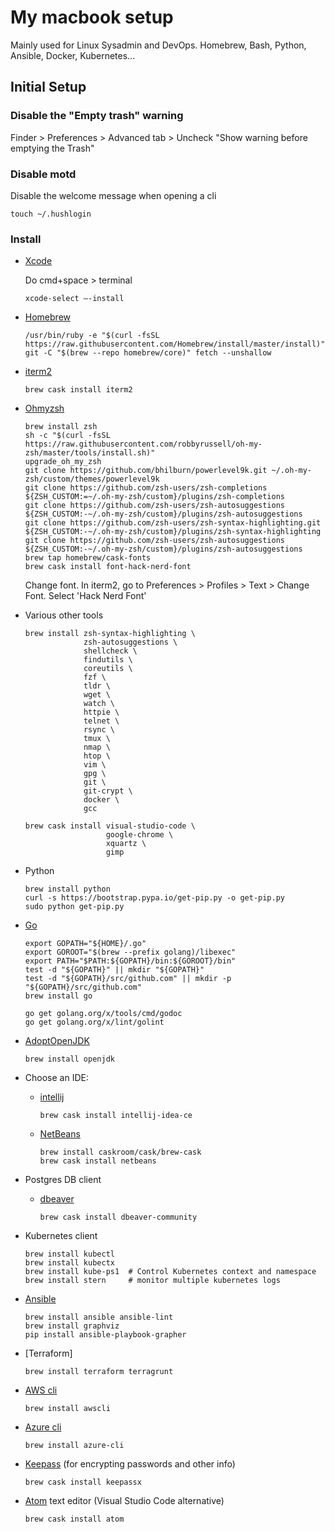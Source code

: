 # My macbook setup
Mainly used for Linux Sysadmin and DevOps. 
Homebrew, Bash, Python, Ansible, Docker, Kubernetes...

## Initial Setup

### Disable the "Empty trash" warning
Finder > Preferences > Advanced tab > Uncheck "Show warning before emptying the Trash"

### Disable motd
Disable the welcome message when opening a cli
  ```
  touch ~/.hushlogin
  ```

### Install
* [Xcode](https://developer.apple.com/xcode/)
  
  Do cmd+space > terminal
  ```
  xcode-select —-install
  ```
* [Homebrew](https://brew.sh/) 
  ```
  /usr/bin/ruby -e "$(curl -fsSL https://raw.githubusercontent.com/Homebrew/install/master/install)"
  git -C "$(brew --repo homebrew/core)" fetch --unshallow
  ```
* [iterm2](https://iterm2.com/downloads.html)
  ```
  brew cask install iterm2
  ```
* [Ohmyzsh](https://ohmyz.sh/)
  ```
  brew install zsh
  sh -c "$(curl -fsSL https://raw.githubusercontent.com/robbyrussell/oh-my-zsh/master/tools/install.sh)"
  upgrade_oh_my_zsh
  git clone https://github.com/bhilburn/powerlevel9k.git ~/.oh-my-zsh/custom/themes/powerlevel9k
  git clone https://github.com/zsh-users/zsh-completions ${ZSH_CUSTOM:=~/.oh-my-zsh/custom}/plugins/zsh-completions
  git clone https://github.com/zsh-users/zsh-autosuggestions ${ZSH_CUSTOM:-~/.oh-my-zsh/custom}/plugins/zsh-autosuggestions
  git clone https://github.com/zsh-users/zsh-syntax-highlighting.git ${ZSH_CUSTOM:-~/.oh-my-zsh/custom}/plugins/zsh-syntax-highlighting
  git clone https://github.com/zsh-users/zsh-autosuggestions ${ZSH_CUSTOM:-~/.oh-my-zsh/custom}/plugins/zsh-autosuggestions
  brew tap homebrew/cask-fonts
  brew cask install font-hack-nerd-font
  ```
  Change font. In iterm2, go to Preferences > Profiles > Text > Change Font. Select 'Hack Nerd Font'
  
* Various other tools
  ``` 
  brew install zsh-syntax-highlighting \
               zsh-autosuggestions \
               shellcheck \
               findutils \
               coreutils \
               fzf \
               tldr \
               wget \
               watch \
               httpie \
               telnet \
               rsync \
               tmux \
               nmap \
               htop \
               vim \
               gpg \
               git \
               git-crypt \
               docker \
               gcc

  brew cask install visual-studio-code \
                    google-chrome \
                    xquartz \
                    gimp
  ```
  
* Python
  ```
  brew install python
  curl -s https://bootstrap.pypa.io/get-pip.py -o get-pip.py
  sudo python get-pip.py
  ```
  
* [Go](https://golang.org/)
  ```
  export GOPATH="${HOME}/.go"
  export GOROOT="$(brew --prefix golang)/libexec"
  export PATH="$PATH:${GOPATH}/bin:${GOROOT}/bin"
  test -d "${GOPATH}" || mkdir "${GOPATH}"
  test -d "${GOPATH}/src/github.com" || mkdir -p "${GOPATH}/src/github.com"
  brew install go
  
  go get golang.org/x/tools/cmd/godoc
  go get golang.org/x/lint/golint
  ```
  
* [AdoptOpenJDK](https://adoptopenjdk.net/)
  ```
  brew install openjdk
  ```

* Choose an IDE:
  * [intellij](https://www.jetbrains.com/idea/)
    ```
    brew cask install intellij-idea-ce
    ```
  * [NetBeans](https://netbeans.org/kb/articles/mac.html)
    ```
    brew install caskroom/cask/brew-cask
    brew cask install netbeans
    ```

* Postgres DB client 
  * [dbeaver](https://dbeaver.io/)
    ```
    brew cask install dbeaver-community
    ```

* Kubernetes client
  ```
  brew install kubectl
  brew install kubectx
  brew install kube-ps1  # Control Kubernetes context and namespace
  brew install stern     # monitor multiple kubernetes logs
  ```

* [Ansible](https://docs.ansible.com/)
  ```
  brew install ansible ansible-lint
  brew install graphviz 
  pip install ansible-playbook-grapher
  ```

* [Terraform]
  ```
  brew install terraform terragrunt
  ```

* [AWS cli](https://docs.aws.amazon.com/cli/index.html)
  ```
  brew install awscli
  ```
  
* [Azure cli](https://docs.microsoft.com/en-us/cli/azure/install-azure-cli-macos?view=azure-cli-latest)  
  ```
  brew install azure-cli
  ```

* [Keepass](https://www.keepassx.org/) (for encrypting passwords and other info)
  ```
  brew cask install keepassx
  ```

* [Atom](https://atom.io/) text editor (Visual Studio Code alternative)
  ```
  brew cask install atom
  ```
  
